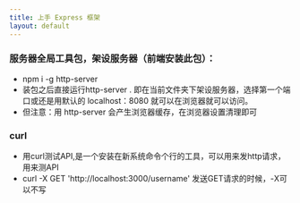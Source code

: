 ```yaml
---
title: 上手 Express 框架
layout: default
---
```


### 服务器全局工具包，架设服务器（前端安装此包）：

- npm  i -g http-server
- 装包之后直接运行http-server . 即在当前文件夹下架设服务器，选择第一个端口或还是用默认的 localhost：8080 就可以在浏览器就可以访问。
- 但注意：用 http-server 会产生浏览器缓存，在浏览器设置清理即可

### curl

- 用curl测试API,是一个安装在新系统命令个行的工具，可以用来发http请求，用来测API
- curl -X GET 'http://localhost:3000/username' 发送GET请求的时候，-X可以不写
